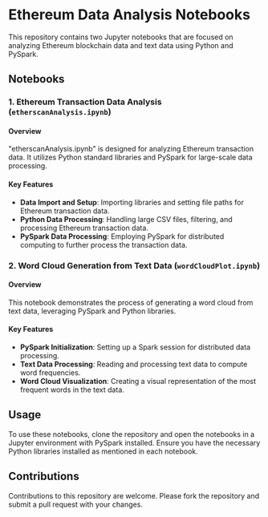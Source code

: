 # Ethereum Data Analysis Notebooks

This repository contains two Jupyter notebooks that are focused on analyzing Ethereum blockchain data and text data using Python and PySpark.

## Notebooks

### 1. Ethereum Transaction Data Analysis (`etherscanAnalysis.ipynb`)

#### Overview
"etherscanAnalysis.ipynb" is designed for analyzing Ethereum transaction data. It utilizes Python standard libraries and PySpark for large-scale data processing.

#### Key Features
- **Data Import and Setup**: Importing libraries and setting file paths for Ethereum transaction data.
- **Python Data Processing**: Handling large CSV files, filtering, and processing Ethereum transaction data.
- **PySpark Data Processing**: Employing PySpark for distributed computing to further process the transaction data.

### 2. Word Cloud Generation from Text Data (`wordCloudPlot.ipynb`)

#### Overview
This notebook demonstrates the process of generating a word cloud from text data, leveraging PySpark and Python libraries.

#### Key Features
- **PySpark Initialization**: Setting up a Spark session for distributed data processing.
- **Text Data Processing**: Reading and processing text data to compute word frequencies.
- **Word Cloud Visualization**: Creating a visual representation of the most frequent words in the text data.

## Usage

To use these notebooks, clone the repository and open the notebooks in a Jupyter environment with PySpark installed. Ensure you have the necessary Python libraries installed as mentioned in each notebook.

## Contributions

Contributions to this repository are welcome. Please fork the repository and submit a pull request with your changes.


